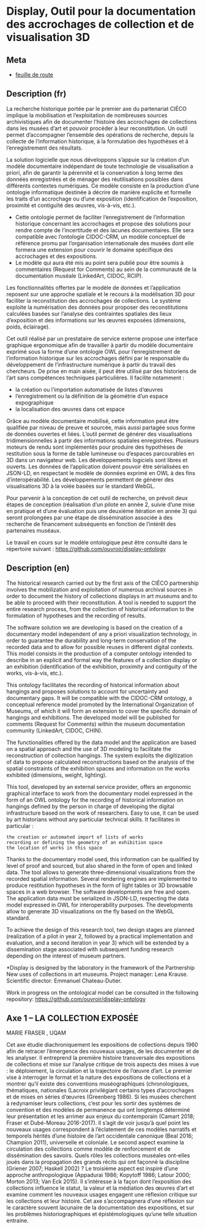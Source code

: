 # Display, Outil pour la documentation des accrochages de collection et de visualisation 3D

## Meta
- [feuille de route](https://github.com/ouvroir/display/milestones?direction=asc&sort=due_date&state=open)

## Description (fr)

La recherche historique portée par le premier axe du partenariat CIÉCO implique la mobilisation et l’exploitation de nombreuses sources archivistiques afin de documenter l’histoire des accrochages de collections dans les musées d’art et pouvoir procéder à leur reconstitution. Un outil permet d’accompagner l’ensemble des opérations de recherche, depuis la collecte de l’information historique, à la formulation des hypothèses et à l’enregistrement des résultats.

La solution logicielle que nous développons s’appuie sur la création d’un modèle documentaire indépendant de toute technologie de visualisation a priori, afin de garantir la pérennité et la conservation à long terme des données enregistrées et de ménager des réutilisations possibles dans différents contextes numériques. Ce modèle consiste en la production d’une ontologie informatique destinée à décrire de manière explicite et
formelle les traits d’un accrochage ou d’une exposition (identification de l’exposition, proximité et contiguïté des œuvres, vis-à-vis, etc.).
- Cette ontologie permet de faciliter l’enregistrement de l’information historique concernant les accrochages et propose des solutions pour rendre compte de l’incertitude et des lacunes documentaires. Elle sera compatible avec l’ontologie CIDOC-CRM, un modèle conceptuel de référence promu par l’organisation internationale des musées dont elle formera une extension pour couvrir le domaine spécifique des accrochages et des expositions.
- Le modèle qui aura été mis au point sera publié pour être soumis à commentaires (Request for Comments) au sein de la communauté de la documentation muséale (LinkedArt, CIDOC, RCIP).

Les fonctionnalités offertes par le modèle de données et l’application reposent sur une approche spatiale et le recours à la modélisation 3D pour faciliter la reconstitution des accrochages de collections. Le système exploite la numérisation des données pour proposer des reconstitutions calculées basées sur l’analyse des contraintes spatiales des lieux d’exposition et des informations sur les œuvres exposées (dimensions, poids, éclairage).

Cet outil réalisé par un prestataire de service externe propose une interface graphique ergonomique afin de travailler à partir du modèle documentaire exprimé sous la forme d’une ontologie OWL pour l’enregistrement de l’information historique sur les accrochages défini par le responsable du développement de l’infrastructure numérique à partir du travail des chercheurs. De prise en main aisée, il peut être utilisé par des historiens de l’art sans compétences techniques particulières. Il facilite notamment : 
- la création ou l’importation automatisée de listes d’œuvres
- l’enregistrement ou la définition de la géométrie d’un espace expographique
- la localisation des œuvres dans cet espace

Grâce au modèle documentaire mobilisé, cette information peut être qualifiée par niveau de preuve et sourcée, mais aussi partagée sous forme de données ouvertes et liées. L’outil permet de générer des visualisations tridimensionnelles à partir des informations spatiales enregistrées. Plusieurs moteurs de rendu sont implémentés pour produire des hypothèses de restitution sous la forme de table lumineuse ou d’espaces parcourables en 3D dans un navigateur web. Les développements logiciels sont libres et ouverts. Les données de l’application doivent pouvoir être sérialisées en JSON-LD, en respectant le modèle de données exprimé en OWL à des fins d’interopérabilité. Les développements permettent de générer des visualisations 3D à la volée basées sur le standard WebGL.

Pour parvenir à la conception de cet outil de recherche, on prévoit deux étapes de conception (réalisation d’un pilote en année 2, suivie d’une mise en pratique et d’une évaluation puis une deuxième itération en année 3) qui seront prolongées par une étape de dissémination associée à des recherche de financement subséquents en fonction de l’intérêt des partenaires muséaux.

Le travail en cours sur le modèle ontologique peut être consulté dans le répertoire suivant : https://github.com/ouvroir/display-ontology

## Description (en)

The historical research carried out by the first axis of the CIÉCO partnership involves the mobilization and exploitation of numerous archival sources in order to document the history of collections displays in art museums and to be able to proceed with their reconstitution. A tool is needed to support the entire research process, from the collection of historical information to the formulation of hypotheses and the recording of results.

The software solution we are developing is based on the creation of a documentary model independent of any a priori visualization technology, in order to guarantee the durability and long-term conservation of the recorded data and to allow for possible reuses in different digital contexts. This model consists in the production of a computer ontology intended to describe in an explicit and formal way the features of a collection display or an exhibition (identification of the exhibition, proximity and contiguity of the works, vis-à-vis, etc.).

This ontology facilitates the recording of historical information about hangings and proposes solutions to account for uncertainty and documentary gaps. It will be compatible with the CIDOC-CRM ontology, a conceptual reference model promoted by the International Organization of Museums, of which it will form an extension to cover the specific domain of hangings and exhibitions. The developed model will be published for comments (Request for Comments) within the museum documentation community (LinkedArt, CIDOC, CHIN).

The functionalities offered by the data model and the application are based on a spatial approach and the use of 3D modeling to facilitate the reconstruction of collection hangings. The system exploits the digitization of data to propose calculated reconstructions based on the analysis of the spatial constraints of the exhibition spaces and information on the works exhibited (dimensions, weight, lighting).

This tool, developed by an external service provider, offers an ergonomic graphical interface to work from the documentary model expressed in the form of an OWL ontology for the recording of historical information on hangings defined by the person in charge of developing the digital infrastructure based on the work of researchers. Easy to use, it can be used by art historians without any particular technical skills. It facilitates in particular :

    the creation or automated import of lists of works
    recording or defining the geometry of an exhibition space
    the location of works in this space

Thanks to the documentary model used, this information can be qualified by level of proof and sourced, but also shared in the form of open and linked data. The tool allows to generate three-dimensional visualizations from the recorded spatial information. Several rendering engines are implemented to produce restitution hypotheses in the form of light tables or 3D browsable spaces in a web browser. The software developments are free and open. The application data must be serialized in JSON-LD, respecting the data model expressed in OWL for interoperability purposes. The developments allow to generate 3D visualizations on the fly based on the WebGL standard.

To achieve the design of this research tool, two design stages are planned (realization of a pilot in year 2, followed by a practical implementation and evaluation, and a second iteration in year 3) which will be extended by a dissemination stage associated with subsequent funding research depending on the interest of museum partners.

*Display is designed by the laboratory in the framework of the Partnership New uses of collections in art museums. Project manager: Lena Krause. Scientific director: Emmanuel Chateau-Dutier.

Work in progress on the ontological model can be consulted in the following repository: https://github.com/ouvroir/display-ontology

## Axe 1 – LA COLLECTION EXPOSÉE 

MARIE FRASER , UQAM

Cet axe étudie diachroniquement les expositions de collections depuis 1960 afin de retracer l’émergence des nouveaux usages, de les documenter et de les analyser. Il entreprend la première histoire transversale des expositions de collections et mise sur l’analyse critique de trois aspects des mises à vue : le déploiement, la circulation et la trajectoire de l’œuvre d’art. Le premier vise à interroger le format et la nature des expositions de collections et à montrer qu’il existe des conventions muséographiques (chronologiques, thématiques, nationales (Lacroix privilégiant certains types d’accrochages et de mises en séries d’œuvres (Greenberg 1986). Si les musées cherchent à redynamiser leurs collections, c’est pour les sortir des systèmes de convention et des modèles de permanence qui ont longtemps déterminé leur présentation et les arrimer aux enjeux du contemporain (Camart 2018; Fraser et Dubé-Moreau 2016-2017). Il s’agit de voir jusqu’à quel point les nouveaux usages correspondent à l’éclatement de ces modèles narratifs et temporels hérités d’une histoire de l’art occidentale canonique (Beal 2016; Champion 2011), universelle et coloniale. Le second aspect examine la circulation des collections comme modèle de renforcement et de dissémination des savoirs. Quels rôles les collections muséales ont-elles joués dans la propagation des grands récits qui ont façonné la discipline (Griener 2007; Haskell 2002) ? Le troisième aspect est inspiré d’une approche anthropologique (Appadurai 1986; Kopytoff 1986; Latour 2000; Morton 2013; Van Eck 2015). Il s’intéresse à la façon dont l’exposition des collections influence le statut, la valeur et la médiation des œuvres d’art et examine comment les nouveaux usages engagent une réflexion critique sur les collections et leur histoire. Cet axe s’accompagnera d’une réflexion sur le caractère souvent lacunaire de la documentation des expositions, et sur les problèmes historiographiques et épistémologiques qu’une telle situation entraine.
